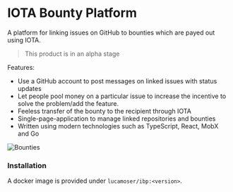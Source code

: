# IOTA Bounty Platform

A platform for linking issues on GitHub to bounties which are payed out using IOTA.

> This product is in an alpha stage

Features:
* Use a GitHub account to post messages on linked issues with status updates
* Let people pool money on a particular issue to increase the incentive to solve the problem/add the feature.
* Feeless transfer of the bounty to the recipient through IOTA
* Single-page-application to manage linked repositories and bounties
* Written using modern technologies such as TypeScript, React, MobX and Go

![Bounties](https://i.imgur.com/kyl8MFW.png)

### Installation

A docker image is provided under `lucamoser/ibp:<version>`.

